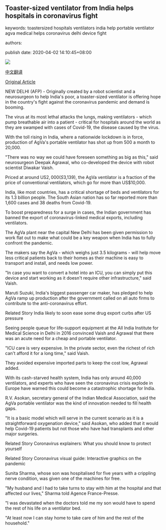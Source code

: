 ## Toaster-sized ventilator from India helps hospitals in coronavirus fight

keywords: toastersized hospitals ventilators india help portable ventilator agva medical helps coronavirus delhi device fight

authors: 

publish date: 2020-04-02 14:10:45+08:00

![](https://www.straitstimes.com/sites/default/files/styles/x_large/public/articles/2020/04/02/ab_ventilator_020420.jpg?itok=TsFQaHUc)

[中文翻译](Toaster-sized%20ventilator%20from%20India%20helps%20hospitals%20in%20coronavirus%20fight_zh.md)

[Original Article](https://www.straitstimes.com/asia/south-asia/coronavirus-toaster-sized-ventilator-from-india-helps-hospitals-in-virus-fight)

NEW DELHI (AFP) - Originally created by a robot scientist and a neurosurgeon to help India's poor, a toaster-sized ventilator is offering hope in the country's fight against the coronavirus pandemic and demand is booming.

The virus at its most lethal attacks the lungs, making ventilators - which pump breathable air into a patient - critical for hospitals around the world as they are swamped with cases of Covid-19, the disease caused by the virus.

With the toll rising in India, where a nationwide lockdown is in force, production of AgVa's portable ventilator has shot up from 500 a month to 20,000.

"There was no way we could have foreseen something as big as this," said neurosurgeon Deepak Agrawal, who co-developed the device with robot scientist Diwakar Vaish.

Priced at around US$2,000 (S$3,139), the AgVa ventilator is a fraction of the price of conventional ventilators, which go for more than US$10,000.

India, like most countries, has a critical shortage of beds and ventilators for its 1.3 billion people. The South Asian nation has so far reported more than 1,600 cases and 38 deaths from Covid-19.

To boost preparedness for a surge in cases, the Indian government has banned the export of coronavirus-linked medical exports, including ventilators.

The AgVa plant near the capital New Delhi has been given permission to work flat out to make what could be a key weapon when India has to fully confront the pandemic.

The makers say the AgVa - which weighs just 3.5 kilograms - will help move less critical patients back to their homes as their machine is easy to transport and install, and needs low power.

"In case you want to convert a hotel into an ICU, you can simply put this device and start working as it doesn't require other infrastructure," said Vaish.

Maruti Suzuki, India's biggest passenger car maker, has pledged to help AgVa ramp up production after the government called on all auto firms to contribute to the anti-coronavirus effort.

Related Story India likely to soon ease some drug export curbs after US pressure

Seeing people queue for life-support equipment at the All India Institute for Medical Science in Delhi in 2016 convinced Vaish and Agrawal that there was an acute need for a cheap and portable ventilator.

"ICU care is very expensive. In the private sector, even the richest of rich can't afford it for a long time," said Vaish.

They avoided expensive imported parts to keep the cost low, Agrawal added.

With its cash-starved health system, India has only around 40,000 ventilators, and experts who have seen the coronavirus crisis explode in Europe have warned this could become a catastrophic shortage for India.

R.V. Asokan, secretary general of the Indian Medical Association, said the AgVa portable ventilator was the kind of innovation needed to fill health gaps.

"It is a basic model which will serve in the current scenario as it is a straightforward oxygenation device," said Asokan, who added that it would help Covid-19 patients but not those who have had transplants and other major surgeries.

Related Story Coronavirus explainers: What you should know to protect yourself

Related Story Coronavirus visual guide: Interactive graphics on the pandemic

Sunita Sharma, whose son was hospitalised for five years with a crippling nerve condition, was given one of the machines for free.

"My husband and I had to take turns to stay with him at the hospital and that affected our lives," Sharma told Agence France-Presse.

"I was devastated when the doctors told me my son would have to spend the rest of his life on a ventilator bed.

"At least now I can stay home to take care of him and the rest of the household."